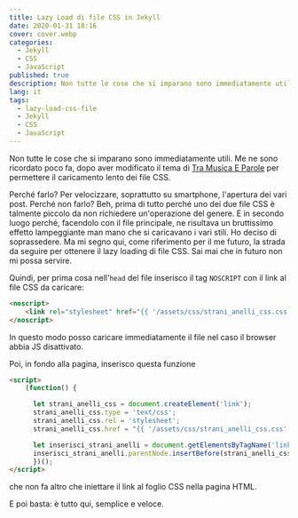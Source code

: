```yaml
---
title: Lazy Load di file CSS in Jekyll
date: 2020-01-31 18:16
cover: cover.webp
categories:
  - Jekyll
  - CSS
  - JavaScript
published: true
description: Non tutte le cose che si imparano sono immediatamente utili. Me ne sono ricordato poco fa, dopo aver modificato il tema di Tra Musica E Parole per permettere il caricamento lento dei file CSS. Perché farlo?
lang: it
tags:
  - lazy-load-css-file
  - Jekyll
  - CSS
  - JavaScript
---
```


Non tutte le cose che si imparano sono immediatamente utili. Me ne sono ricordato poco fa, dopo aver modificato il tema di [Tra Musica E Parole](https://www.tramusicaeparole.com/) per permettere il caricamento lento dei file CSS.

Perché farlo? Per velocizzare, soprattutto su smartphone, l'apertura dei vari post. Perché non farlo? Beh, prima di tutto perché uno dei due file CSS è talmente piccolo da non richiedere un'operazione del genere. E in secondo luogo perché, facendolo con il file principale, ne risultava un bruttissimo effetto lampeggiante man mano che si caricavano i vari stili. Ho deciso di soprassedere. Ma mi segno qui, come riferimento per il me futuro, la strada da seguire per ottenere il lazy loading di file CSS. Sai mai che in futuro non mi possa servire.

Quindi, per prima cosa nell'`head` del file inserisco il tag `NOSCRIPT` con il link al file CSS da caricare:

~~~html
<noscript>
    <link rel="stylesheet" href="{{ '/assets/css/strani_anelli_css.css' | absolute_url  }}">
</noscript>
~~~

In questo modo posso caricare immediatamente il file nel caso il browser abbia JS disattivato.

Poi, in fondo alla pagina, inserisco questa funzione

~~~html
<script>
    (function() {

      let strani_anelli_css = document.createElement('link');
      strani_anelli_css.type = 'text/css';
      strani_anelli_css.rel = 'stylesheet';
      strani_anelli_css.href = "{{ '/assets/css/strani_anelli_css.css' | absolute_url  }}";

      let inserisci_strani_anelli = document.getElementsByTagName('link')[0];
      inserisci_strani_anelli.parentNode.insertBefore(strani_anelli_css, inserisci_strani_anelli);
      })();
</script>
~~~

che non fa altro che iniettare il link al foglio CSS nella pagina HTML.

E poi basta: è tutto qui, semplice e veloce.
